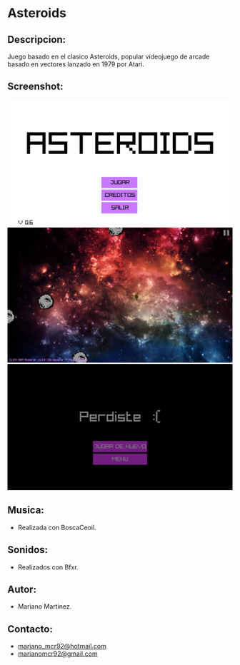 # Asteroids

## Descripcion:
Juego basado en el clasico Asteroids, popular videojuego de arcade basado en vectores lanzado en 1979 por Atari.

## Screenshot:

![1](screenshots/ss1.png)
![2](screenshots/ss2.png)
![3](screenshots/ss3.png)


## Musica: 
- Realizada con BoscaCeoil.

## Sonidos:
- Realizados con Bfxr.

## Autor: 
- Mariano Martinez.

## Contacto: 
- mariano_mcr92@hotmail.com
- marianomcr92@gmail.com
